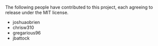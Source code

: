 The following people have contributed to this project, each agreeing to release under the MIT license.

* joshuaobrien
* chrisw310
* gregarious96
* jbattock

